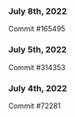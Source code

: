 ### July 8th, 2022

Commit #165495

### July 5th, 2022

Commit #314353


### July 4th, 2022

Commit #72281
